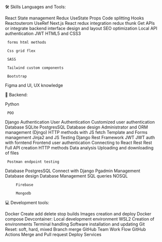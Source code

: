 🛠 Skills Languages and Tools:

 
 

 
 React
     State management
         Redux
         UseState
         Props
         Code splitting
     Hooks
         Reactouterom
         UseRef
     Next.js
         React redux integration redux thunk
         Get APIs or integrate backend
         interface design and layout
         SEO optimization
         Local API
         authentication JWT
 HTML5  and CSS3
     
     forms html methods
     
     Css grid flex 
     
     SASS 
     
     Tailwind custom components
     
     Bootstrap 
     
 Figma and UI, UX knowledge

 🧮 Backend:
 
 Python
     
     POO
     
 Django
     Authentication
         User Authentication
         Customized user authentication
     Database
         SQLite
         PostgresSQL
         Database design
         Administrator and ORM management (Djngo)
     HTTP methods  with JS fetch
     Template and Forms management  Jinja2 and JS
     Testing
 Django Rest Framework
     JWT
         JWT auth with forntend
         Frontend user authentication
         Connecting to React
     Rest
         Rest Full API creation
         HTTP methods
         Data analysis
         Uploading and downloading of files
     
     Postman endpoint testing
     
 Database
     PostgresSQL
         Connect with Django
         Pgadmin Management
         Database design
         Database Management
         SQL queries
     NOSQL
         
         Firebase
         
         Mongodb
         
     

 💻 Development tools:
 
 Docker
     Create add delete stop builds
     Images creation and deploy
     Docker compose
     Devcontainer: Local development environment
 WSL2
     Creation of environments
     Terminal handling
     Software installation and updating
 Git
     Reset: soft, hard, mixed
     Branch
     merge
 GitHub
     Team Work Flow
     GitHub Actions
     Merge and Pull request
 Deploy Services